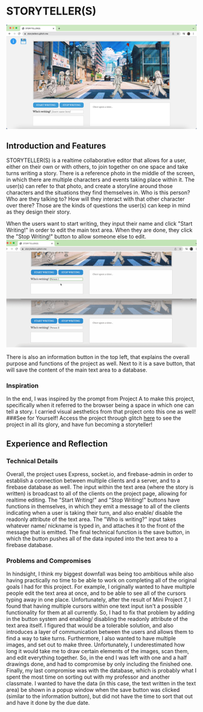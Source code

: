 # STORYTELLER(S)
![title](screenshots/projectC.png)

## Introduction and Features
STORYTELLER(S) is a realtime collaborative editor that allows for a user, either on their own or with others, to join together on one space and take turns writing a story. There is a reference photo in the middle of the screen, in which there are multiple characters and events taking place within it. The user(s) can refer to that photo, and create a storyline around those characters and the situations they find themselves in. Who is this person? Who are they talking to? How will they interact with that other character over there? Those are the kinds of questions the user(s) can keep in mind as they design their story.

When the users want to start writing, they input their name and click "Start Writing!" in order to edit the main text area. When they are done, they click the "Stop Writing!" button to allow someone else to edit.
![working](screenshots/projectC-gif.gif)

There is also an information button in the top left, that explains the overall purpose and functions of the project as well. Next to it is a save button, that will save the content of the main text area to a database.
### Inspiration
In the end, I was inspired by the prompt from Project A to make this project, specifically when it referred to the browser being a space in which one can tell a story. I carried visual aesthetics from that project onto this one as well!
###See for Yourself!
Access the project through glitch [here](https://storytellers.glitch.me/) to see the project in all its glory, and have fun becoming a storyteller!

## Experience and Reflection
### Technical Details
Overall, the project uses Express, socket.io, and firebase-admin in order to establish a connection between multiple clients and a server, and to a firebase database as well. The input within the text area (where the story is written) is broadcast to all of the clients on the project page, allowing for realtime editing. The "Start Writing!" and "Stop Writing!" buttons have functions in themselves, in which they emit a message to all of the clients indicating when a user is taking their turn, and also enable/ disable the readonly attribute of the text area. The "Who is writing?" input takes whatever name/ nickname is typed in, and attaches it to the front of the message that is emitted. The final technical function is the save button, in which the button pushes all of the data inputed into the text area to a firebase database.
### Problems and Compromises
In hindsight, I think my biggest downfall was being too ambitious while also having practically no time to be able to work on completing all of the original goals I had for this project. For example, I originally wanted to have multiple people edit the text area at once, and to be able to see all of the cursors typing away in one place. Unfortunately, after the result of Mini Project 7, I found that having multiple cursors within one text input isn't a possible functionality for them at all currently. So, I had to fix that problem by adding in the button system and enabling/ disabling the readonly attribute of the text area itself. I figured that would be a tolerable solution, and also introduces a layer of communication between the users and allows them to find a way to take turns.
Furthermore, I also wanted to have multiple images, and set out to make three. Unfortunately, I underestimated how long it would take me to draw certain elements of the images, scan them, and edit everything together. So, in the end I was left with one and a half drawings done, and had to compromise by only including the finished one.
Finally, my last compromise was with the database, which is probably what I spent the most time on sorting out with my professor and another classmate. I wanted to have the data (in this case, the text written in the text area) be shown in a popup window when the save button was clicked (similar to the information button), but did not have the time to sort that out and have it done by the due date.
